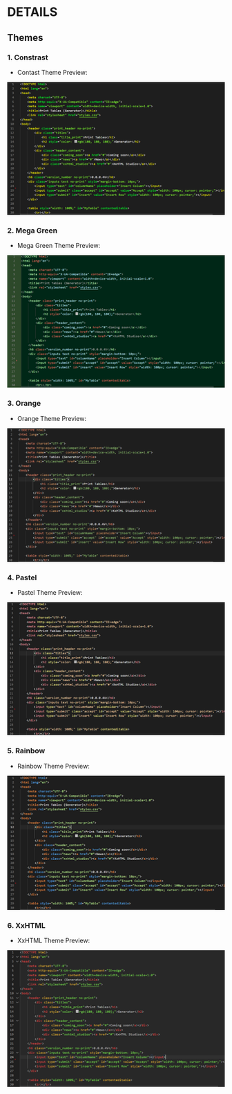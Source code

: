 # DETAILS

## Themes

### 1. Constrast

- Contast Theme Preview:

![Contrast Preview](https://github.com/XxHTMLStudios/xxhtml-theme/blob/main/images/contrastheme_preview.png)

### 2. Mega Green

- Mega Green Theme Preview:

![Mega Green Preview](https://github.com/XxHTMLStudios/xxhtml-theme/blob/main/images/megagreentheme_preview.png)

### 3. Orange

- Orange Theme Preview:

![Orange Preview](https://github.com/XxHTMLStudios/xxhtml-theme/blob/main/images/orangetheme_preview.png)

### 4. Pastel

- Pastel Theme Preview:

![Pastel Theme Preview](https://github.com/XxHTMLStudios/xxhtml-theme/blob/main/images/pasteltheme_preview.png)

### 5. Rainbow

- Rainbow Theme Preview:

![Rainbow Theme Preview](https://github.com/XxHTMLStudios/xxhtml-theme/blob/main/images/rainbowtheme_preview.png)

### 6. XxHTML

- XxHTML Theme Preview:

![XxHTML Theme Preview](https://github.com/XxHTMLStudios/xxhtml-theme/blob/main/images/xxhtmltheme_preview.png)


